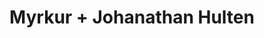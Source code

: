 ---
layout: post
category: concert
title: Myrkur + Johanathan Hulten
artists: 
- Myrkur
- Johanathan Hulten
place: 
- Alhambra
country: France
city: Paris
---
